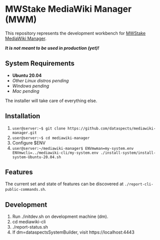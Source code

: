 # MWStake MediaWiki Manager (MWM)

This repository represents the development workbench for [MWStake MediaWiki Manager](https://mwstake.org/mwstake/wiki/MWStake_MediaWiki_Manager).

***It is not meant to be used in production (yet)!***

## System Requirements

* **Ubuntu 20.04**
* *Other Linux distros pending*
* *Windows pending*
* *Mac pending*

The installer will take care of everything else.

## Installation

1. `user@server:~$ git clone https://github.com/dataspects/mediawiki-manager.git`
2. `user@server:~$ cd mediawiki-manager`
3. Configure $ENV
4. `user@server:~/mediawiki-manager$ ENVmwman=my-system.env ENVmwcli=../mediawiki-cli/my-system.env ./install-system/install-system-Ubuntu-20.04.sh`

## Features

The current set and state of features can be discovered at `./report-cli-public-commands.sh`.

## Development

1. Run ./initdev.sh on development machine (dm).
2. cd mediawiki-cli
3. ./report-status.sh
4. If dm=dataspectsSystemBuilder, visit https://localhost:4443